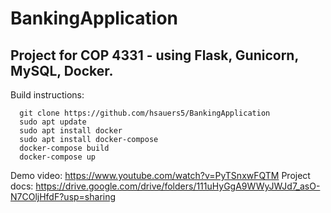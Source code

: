# BankingApplication
## Project for COP 4331 - using Flask, Gunicorn, MySQL, Docker.

Build instructions: 
```
  git clone https://github.com/hsauers5/BankingApplication
  sudo apt update
  sudo apt install docker
  sudo apt install docker-compose
  docker-compose build
  docker-compose up
```

Demo video: https://www.youtube.com/watch?v=PyTSnxwFQTM
Project docs: https://drive.google.com/drive/folders/111uHyGgA9WWyJWJd7_asO-N7COljHfdF?usp=sharing
